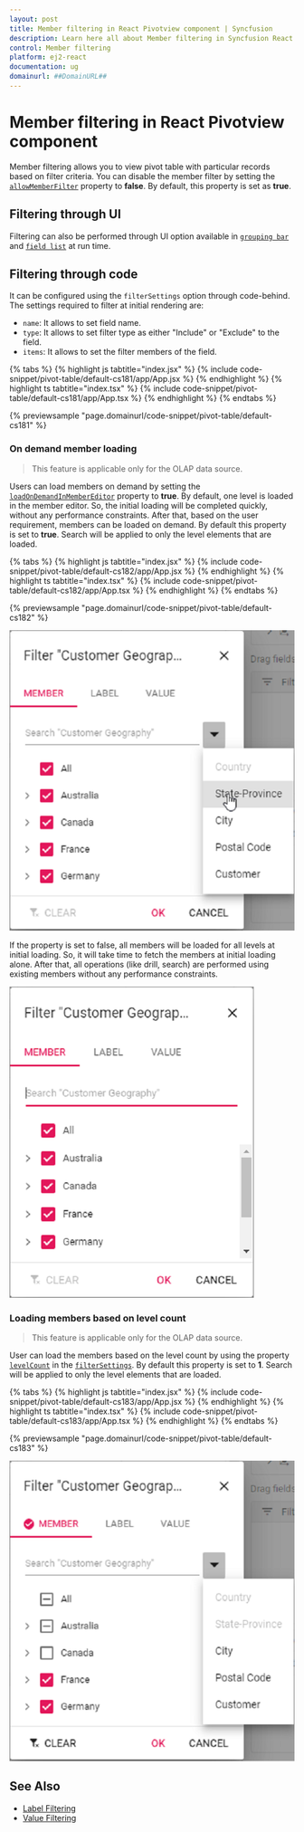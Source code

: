 ```yaml
---
layout: post
title: Member filtering in React Pivotview component | Syncfusion
description: Learn here all about Member filtering in Syncfusion React Pivotview component of Syncfusion Essential JS 2 and more.
control: Member filtering 
platform: ej2-react
documentation: ug
domainurl: ##DomainURL##
---
```


# Member filtering in React Pivotview component

Member filtering allows you to view pivot table with particular records based on filter criteria. You can disable the member filter by setting the [`allowMemberFilter`](https://ej2.syncfusion.com/react/documentation/api/pivotview/dataSourceSettings/#allowmemberfilter) property to **false**. By default, this property is set as **true**.

## Filtering through UI

Filtering can also be performed through UI option available in [`grouping bar`](./grouping-bar) and [`field list`](./field-list) at run time.

## Filtering through code

It can be configured using the `filterSettings` option through code-behind. The settings required to filter at initial rendering are:
* `name`: It allows to set field name.
* `type`: It allows to set filter type as either "Include" or "Exclude" to the field.
* `items`: It allows to set the filter members of the field.

{% tabs %}
{% highlight js tabtitle="index.jsx" %}
{% include code-snippet/pivot-table/default-cs181/app/App.jsx %}
{% endhighlight %}
{% highlight ts tabtitle="index.tsx" %}
{% include code-snippet/pivot-table/default-cs181/app/App.tsx %}
{% endhighlight %}
{% endtabs %}

 {% previewsample "page.domainurl/code-snippet/pivot-table/default-cs181" %}

### On demand member loading

> This feature is applicable only for the OLAP data source.

Users can load members on demand by setting the [`loadOnDemandInMemberEditor`](https://ej2.syncfusion.com/react/documentation/api/pivotview/#loadondemandinmembereditor) property to **true**. By default, one level is loaded in the member editor. So, the initial loading will be completed quickly, without any performance constraints. After that, based on the user requirement, members can be loaded on demand. By default this property is set to **true**. Search will be applied to only the level elements that are loaded.

{% tabs %}
{% highlight js tabtitle="index.jsx" %}
{% include code-snippet/pivot-table/default-cs182/app/App.jsx %}
{% endhighlight %}
{% highlight ts tabtitle="index.tsx" %}
{% include code-snippet/pivot-table/default-cs182/app/App.tsx %}
{% endhighlight %}
{% endtabs %}

 {% previewsample "page.domainurl/code-snippet/pivot-table/default-cs182" %}

![output](images/ondemand_member.png)

If the property is set to false, all members will be loaded for all levels at initial loading. So, it will take time to fetch the members at initial loading alone. After that, all operations (like drill, search) are performed using existing members without any performance constraints.

![output](images/initial_member.png)

### Loading members based on level count

> This feature is applicable only for the OLAP data source.

User can load the members based on the level count by using the property [`levelCount`](https://ej2.syncfusion.com/react/documentation/api/pivotview/filterModel/#levelcount) in the [`filterSettings`](https://ej2.syncfusion.com/react/documentation/api/pivotview/dataSourceSettings/#filtersettings). By default this property is set to **1**. Search will be applied to only the level elements that are loaded.

{% tabs %}
{% highlight js tabtitle="index.jsx" %}
{% include code-snippet/pivot-table/default-cs183/app/App.jsx %}
{% endhighlight %}
{% highlight ts tabtitle="index.tsx" %}
{% include code-snippet/pivot-table/default-cs183/app/App.tsx %}
{% endhighlight %}
{% endtabs %}

 {% previewsample "page.domainurl/code-snippet/pivot-table/default-cs183" %}

![output](images/level-count.png)

## See Also

* [Label Filtering](./label-filtering)
* [Value Filtering](./value-filtering)